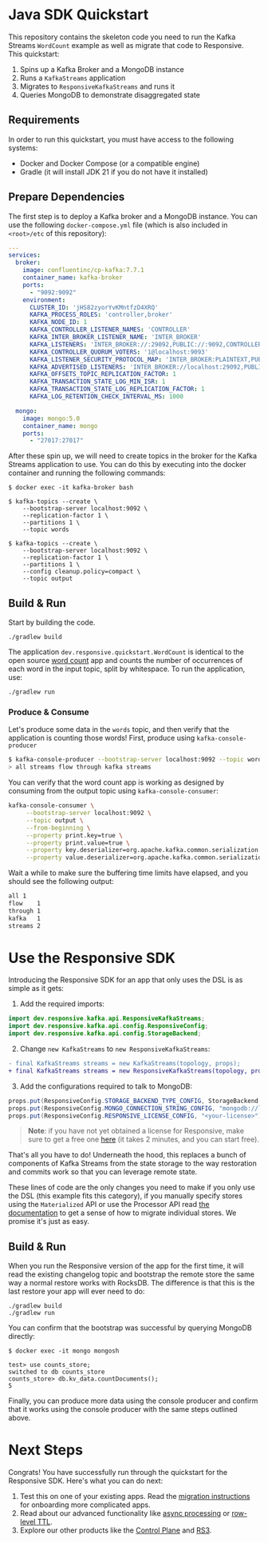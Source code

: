# Java SDK Quickstart

This repository contains the skeleton code you need to run the Kafka Streams `WordCount` example
as well as migrate that code to Responsive. This quickstart:

1. Spins up a Kafka Broker and a MongoDB instance
1. Runs a `KafkaStreams` application
1. Migrates to `ResponsiveKafkaStreams` and runs it
1. Queries MongoDB to demonstrate disaggregated state

## Requirements

In order to run this quickstart, you must have access to the following systems:

- Docker and Docker Compose (or a compatible engine)
- Gradle (it will install JDK 21 if you do not have it installed)

## Prepare Dependencies

The first step is to deploy a Kafka broker and a MongoDB instance. You can use the
following `docker-compose.yml` file (which is also included in `<root>/etc` of this repository):

```yaml docker-compose.yml
---
services:
  broker:
    image: confluentinc/cp-kafka:7.7.1
    container_name: kafka-broker
    ports:
      - "9092:9092"
    environment:
      CLUSTER_ID: 'jHS82zyorYvKMntfzD4XRQ'
      KAFKA_PROCESS_ROLES: 'controller,broker'
      KAFKA_NODE_ID: 1
      KAFKA_CONTROLLER_LISTENER_NAMES: 'CONTROLLER'
      KAFKA_INTER_BROKER_LISTENER_NAME: 'INTER_BROKER'
      KAFKA_LISTENERS: 'INTER_BROKER://:29092,PUBLIC://:9092,CONTROLLER://:9093'
      KAFKA_CONTROLLER_QUORUM_VOTERS: '1@localhost:9093'
      KAFKA_LISTENER_SECURITY_PROTOCOL_MAP: 'INTER_BROKER:PLAINTEXT,PUBLIC:PLAINTEXT,CONTROLLER:PLAINTEXT'
      KAFKA_ADVERTISED_LISTENERS: 'INTER_BROKER://localhost:29092,PUBLIC://localhost:9092'
      KAFKA_OFFSETS_TOPIC_REPLICATION_FACTOR: 1
      KAFKA_TRANSACTION_STATE_LOG_MIN_ISR: 1
      KAFKA_TRANSACTION_STATE_LOG_REPLICATION_FACTOR: 1
      KAFKA_LOG_RETENTION_CHECK_INTERVAL_MS: 1000

  mongo:
    image: mongo:5.0
    container_name: mongo
    ports:
      - "27017:27017"
```

After these spin up, we will need to create topics in the broker for
the Kafka Streams application to use. You can do this by executing
into the docker container and running the following commands:

```shell
$ docker exec -it kafka-broker bash

$ kafka-topics --create \
    --bootstrap-server localhost:9092 \
    --replication-factor 1 \
    --partitions 1 \
    --topic words
    
$ kafka-topics --create \
    --bootstrap-server localhost:9092 \
    --replication-factor 1 \
    --partitions 1 \
    --config cleanup.policy=compact \
    --topic output
```

## Build & Run

Start by building the code.

```shell
./gradlew build
```

The application `dev.responsive.quickstart.WordCount` is identical
to the open source [word count](https://kafka.apache.org/39/documentation/streams/quickstart) app
and counts the number of occurrences of each word in the input
topic, split by whitespace. To run the application, use:

```shell
./gradlew run
```

### Produce & Consume

Let's produce some data in the `words` topic, and then verify that
the application is counting those words! First, produce using `kafka-console-producer`

```bash
$ kafka-console-producer --bootstrap-server localhost:9092 --topic words
> all streams flow through kafka streams
```

You can verify that the word count app is working as designed by consuming
from the output topic using `kafka-console-consumer`:

```bash
kafka-console-consumer \
     --bootstrap-server localhost:9092 \
     --topic output \
     --from-beginning \
     --property print.key=true \
     --property print.value=true \
     --property key.deserializer=org.apache.kafka.common.serialization.StringDeserializer \
     --property value.deserializer=org.apache.kafka.common.serialization.LongDeserializer
```

Wait a while to make sure the buffering time limits have elapsed, and you should see the following
output:

```txt
all	1
flow	1
through	1
kafka	1
streams	2
```

# Use the Responsive SDK

Introducing the Responsive SDK for an app that only uses the DSL
is as simple as it gets:

1. Add the required imports:
```java
import dev.responsive.kafka.api.ResponsiveKafkaStreams;
import dev.responsive.kafka.api.config.ResponsiveConfig;
import dev.responsive.kafka.api.config.StorageBackend;
```
2. Change `new KafkaStreams` to `new ResponsiveKafkaStreams`:
```diff
- final KafkaStreams streams = new KafkaStreams(topology, props);
+ final KafkaStreams streams = new ResponsiveKafkaStreams(topology, props);
```
3. Add the configurations required to talk to MongoDB:
```java
props.put(ResponsiveConfig.STORAGE_BACKEND_TYPE_CONFIG, StorageBackend.MONGO_DB.name());
props.put(ResponsiveConfig.MONGO_CONNECTION_STRING_CONFIG, "mongodb://localhost:27017");
props.put(ResponsiveConfig.RESPONSIVE_LICENSE_CONFIG, "<your-license>");
```

> **Note**: if you have not yet obtained a license for Responsive,
> make sure to get a free one [here](https://cloud.responsive.dev/) (it takes 2 minutes, and
> you can start free).

That's all you have to do! Underneath the hood, this replaces a bunch
of components of Kafka Streams from the state storage to the way
restoration and commits work so that you can leverage remote state. 

These lines of code are the only changes you need to make if you only use the DSL (this example fits
this category), if you manually
specify stores using the `Materialized` API or use the Processor API
read [the documentation](https://docs.responsive.dev/getting-started/migrate) to get a sense of how
to migrate individual stores. We promise it's just as easy.

## Build & Run

When you run the Responsive version of the app for the first time,
it will read the existing changelog topic and bootstrap the remote
store the same way a normal restore works with RocksDB. The difference
is that this is the last restore your app will ever need to do:

```shell
./gradlew build
./gradlew run
```

You can confirm that the bootstrap was successful by querying MongoDB
directly:

```shell
$ docker exec -it mongo mongosh

test> use counts_store;
switched to db counts_store
counts_store> db.kv_data.countDocuments();
5
```

Finally, you can produce more data using the console producer
and confirm that it works using the console producer with the
same steps outlined above.

# Next Steps

Congrats! You have successfully run through the quickstart for the
Responsive SDK. Here's what you can do next:

1. Test this on one of your existing apps. Read
   the [migration instructions](https://docs.responsive.dev/sdk/migrate) for
   onboarding more complicated apps.
1. Read about our advanced functionality
   like [async processing](https://docs.responsive.dev/sdk/async-processing)
   or [row-level TTL](https://docs.responsive.dev/sdk/stores#row-level-ttl).
1. Explore our other products like the [Control Plane](https://www.responsive.dev/control-plane)
   and [RS3](https://www.responsive.dev/rs3-storage).